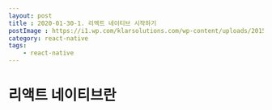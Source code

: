```yaml
---
layout: post
title : 2020-01-30-1. 리엑트 네이티브 시작하기
postImage : https://i1.wp.com/klarsolutions.com/wp-content/uploads/2015/05/react-native-logo.png?ssl=1
category: react-native
tags: 
    - react-native
---
```


# 리액트 네이티브란